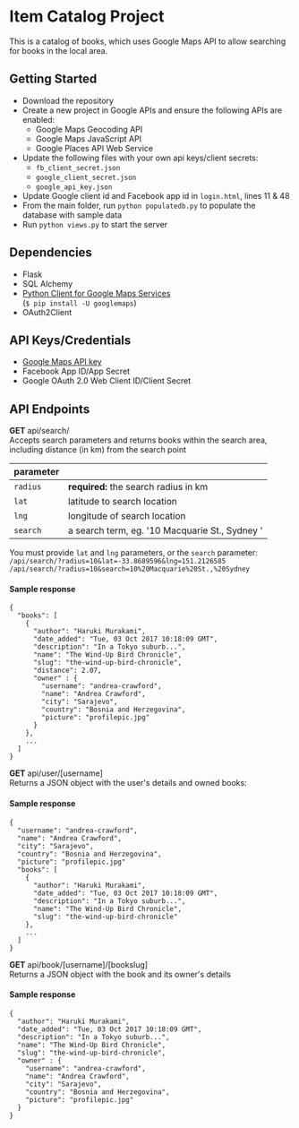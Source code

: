 # Item Catalog Project

This is a catalog of books, which uses Google Maps API to allow searching for books in the local area.

## Getting Started
- Download the repository
- Create a new project in Google APIs and ensure the following APIs are enabled:
  - Google Maps Geocoding API
  - Google Maps JavaScript API
  - Google Places API Web Service
- Update the following files with your own api keys/client secrets:
  - `fb_client_secret.json`
  - `google_client_secret.json`
  - `google_api_key.json`
- Update Google client id and Facebook app id in `login.html`, lines 11 & 48
- From the main folder, run `python populatedb.py` to populate the database with sample data
- Run `python views.py` to start the server

## Dependencies
- Flask
- SQL Alchemy
- [Python Client for Google Maps Services](https://github.com/googlemaps/google-maps-services-python)  
(`$ pip install -U googlemaps`)
- OAuth2Client

## API Keys/Credentials
- [Google Maps API key](https://github.com/googlemaps/google-maps-services-python#api-keys)  
- Facebook App ID/App Secret
- Google OAuth 2.0 Web Client ID/Client Secret

## API Endpoints
**GET** api/search/  
Accepts search parameters and returns books within the search area, including distance (in km) from the search point

| parameter |  |
|--|--|
| `radius` | **required:** the search radius in km |
| `lat` | latitude to search location |
| `lng` | longitude of search location |
| `search` | a search term, eg. '10 Macquarie St., Sydney ' |

You must provide `lat` and `lng` parameters, or the `search` parameter:  
`/api/search/?radius=10&lat=-33.8689596&lng=151.2126585`  
`/api/search/?radius=10&search=10%20Macquarie%20St.,%20Sydney`  

#### Sample response

    {
      "books": [
        {
          "author": "Haruki Murakami",
          "date_added": "Tue, 03 Oct 2017 10:18:09 GMT",
          "description": "In a Tokyo suburb...",
          "name": "The Wind-Up Bird Chronicle",
          "slug": "the-wind-up-bird-chronicle",
          "distance": 2.07,
          "owner" : {
            "username": "andrea-crawford",
            "name": "Andrea Crawford",
            "city": "Sarajevo",
            "country": "Bosnia and Herzegovina",
            "picture": "profilepic.jpg"        
          }
        },
        ...
      ]
    }

**GET** api/user/[username]  
Returns a JSON object with the user's details and owned books:

#### Sample response

    {
      "username": "andrea-crawford",
      "name": "Andrea Crawford",
      "city": "Sarajevo",
      "country": "Bosnia and Herzegovina",
      "picture": "profilepic.jpg"
      "books": [
        {
          "author": "Haruki Murakami",
          "date_added": "Tue, 03 Oct 2017 10:18:09 GMT",
          "description": "In a Tokyo suburb...",
          "name": "The Wind-Up Bird Chronicle",
          "slug": "the-wind-up-bird-chronicle"
        },
        ...
      ]
    }

**GET** api/book/[username]/[bookslug]  
Returns a JSON object with the book and its owner's details

#### Sample response

    {
      "author": "Haruki Murakami",
      "date_added": "Tue, 03 Oct 2017 10:18:09 GMT",
      "description": "In a Tokyo suburb...",
      "name": "The Wind-Up Bird Chronicle",
      "slug": "the-wind-up-bird-chronicle",
      "owner" : {
        "username": "andrea-crawford",
        "name": "Andrea Crawford",
        "city": "Sarajevo",
        "country": "Bosnia and Herzegovina",
        "picture": "profilepic.jpg"        
      }
    }
